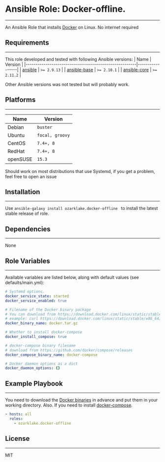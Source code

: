 # Ansible Role: Docker-offline. 
------------
An Ansible Role that installs [Docker](https://www.docker.com) on Linux. No internet required

## Requirements
------------
This role developed and tested with following Ansible versions:
| Name                                                   | Version         |
|--------------------------------------------------------|-----------------|
| [ansible](https://pypi.org/project/ansible-base/)      | ```>= 2.9.13``` |
| [ansible-base](https://pypi.org/project/ansible-base/) | ```>= 2.10.1``` |
| [ansible-core](https://pypi.org/project/ansible-core/) | ```>= 2.11.2``` |

Other Ansible versions was not tested but will probably work.

## Platforms
------------

| Name   | Version             |
|--------|---------------------|
| Debian | ```buster```        |
| Ubuntu | ```focal, groovy``` |
| CentOS | ```7.4+, 8```       |
| RedHat | ```7.4+, 8```       |
| openSUSE | ```15.3 ```       |

Should work on most distributions that use Systemd, if you get a problem, feel free to open an issue

## Installation
------------
Use `ansible-galaxy install ozarklake.docker-offline
` to install the latest stable release of role.

## Dependencies
------------
None

## Role Variables
------------
Available variables are listed below, along with default values (see defaults/main.yml):

```yaml
# Systemd options.
docker_service_state: started
docker_service_enabled: true

# Filename of the Docker binary package
# You can download from https://download.docker.com/linux/static/stable/
# example: curl https://download.docker.com/linux/static/stable/x86_64/docker-20.10.9.tgz -o docker.tar.gz
docker_binary_name: docker.tar.gz

# Whether to install docker-compose
docker_install_compose: true

# docker-compose binary filename
# download from https://github.com/docker/compose/releases
docker_compose_binary_name: docker-compose 

# Docker daemon options as a dict
docker_daemon_options: {}

```

## Example Playbook
------------
You need to download the [Docker binaries](https://download.docker.com/linux/static/stable/) in advance and put them in your working directory. Also. If you need to install [docker-compose](https://github.com/docker/compose/releases). 

```yaml
- hosts: all
  roles:
    - ozarklake.docker-offline
```

## License
------------
MIT
